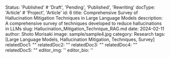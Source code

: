 Status: 'Published' # 'Draft', 'Pending', 'Published', 'Rewriting'
docType: 'Article' # 'Project', 'Article'
id: 6
title: Comprehensive Survey of Hallucination Mitigation Techniques in Large Language Models
description: A comprehensive survey of techniques developed to reduce hallucinations in LLMs
slug: Hallucination_Mitigation_Technique_RAG.md
date: 2024-02-11
author: Shoto Morisaki
image: sample/sample4.jpg
category: Research
tags: [Large Language Models, Hallucination Mitigation, Techniques, Survey]
relatedDoc1: ""
relatedDoc2: ""
relatedDoc3: ""
relatedDoc4: ""
relatedDoc5: ""
editor_img: ''
editor_bio: ''